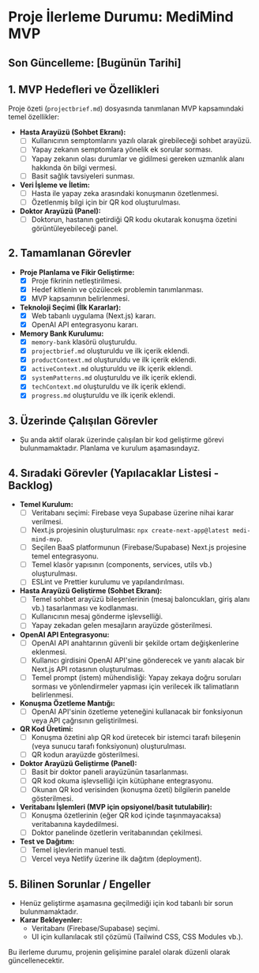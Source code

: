 # Proje İlerleme Durumu: MediMind MVP

## Son Güncelleme: [Bugünün Tarihi]

## 1. MVP Hedefleri ve Özellikleri

Proje özeti (`projectbrief.md`) dosyasında tanımlanan MVP kapsamındaki temel özellikler:

*   **Hasta Arayüzü (Sohbet Ekranı):**
    *   [ ] Kullanıcının semptomlarını yazılı olarak girebileceği sohbet arayüzü.
    *   [ ] Yapay zekanın semptomlara yönelik ek sorular sorması.
    *   [ ] Yapay zekanın olası durumlar ve gidilmesi gereken uzmanlık alanı hakkında ön bilgi vermesi.
    *   [ ] Basit sağlık tavsiyeleri sunması.
*   **Veri İşleme ve İletim:**
    *   [ ] Hasta ile yapay zeka arasındaki konuşmanın özetlenmesi.
    *   [ ] Özetlenmiş bilgi için bir QR kod oluşturulması.
*   **Doktor Arayüzü (Panel):**
    *   [ ] Doktorun, hastanın getirdiği QR kodu okutarak konuşma özetini görüntüleyebileceği panel.

## 2. Tamamlanan Görevler

*   **Proje Planlama ve Fikir Geliştirme:**
    *   [x] Proje fikrinin netleştirilmesi.
    *   [x] Hedef kitlenin ve çözülecek problemin tanımlanması.
    *   [x] MVP kapsamının belirlenmesi.
*   **Teknoloji Seçimi (İlk Kararlar):**
    *   [x] Web tabanlı uygulama (Next.js) kararı.
    *   [x] OpenAI API entegrasyonu kararı.
*   **Memory Bank Kurulumu:**
    *   [x] `memory-bank` klasörü oluşturuldu.
    *   [x] `projectbrief.md` oluşturuldu ve ilk içerik eklendi.
    *   [x] `productContext.md` oluşturuldu ve ilk içerik eklendi.
    *   [x] `activeContext.md` oluşturuldu ve ilk içerik eklendi.
    *   [x] `systemPatterns.md` oluşturuldu ve ilk içerik eklendi.
    *   [x] `techContext.md` oluşturuldu ve ilk içerik eklendi.
    *   [x] `progress.md` oluşturuldu ve ilk içerik eklendi.

## 3. Üzerinde Çalışılan Görevler

*   Şu anda aktif olarak üzerinde çalışılan bir kod geliştirme görevi bulunmamaktadır. Planlama ve kurulum aşamasındayız.

## 4. Sıradaki Görevler (Yapılacaklar Listesi - Backlog)

*   **Temel Kurulum:**
    *   [ ] Veritabanı seçimi: Firebase veya Supabase üzerine nihai karar verilmesi.
    *   [ ] Next.js projesinin oluşturulması: `npx create-next-app@latest medi-mind-mvp`.
    *   [ ] Seçilen BaaS platformunun (Firebase/Supabase) Next.js projesine temel entegrasyonu.
    *   [ ] Temel klasör yapısının (components, services, utils vb.) oluşturulması.
    *   [ ] ESLint ve Prettier kurulumu ve yapılandırılması.
*   **Hasta Arayüzü Geliştirme (Sohbet Ekranı):**
    *   [ ] Temel sohbet arayüzü bileşenlerinin (mesaj baloncukları, giriş alanı vb.) tasarlanması ve kodlanması.
    *   [ ] Kullanıcının mesaj gönderme işlevselliği.
    *   [ ] Yapay zekadan gelen mesajların arayüzde gösterilmesi.
*   **OpenAI API Entegrasyonu:**
    *   [ ] OpenAI API anahtarının güvenli bir şekilde ortam değişkenlerine eklenmesi.
    *   [ ] Kullanıcı girdisini OpenAI API'sine gönderecek ve yanıtı alacak bir Next.js API rotasının oluşturulması.
    *   [ ] Temel prompt (istem) mühendisliği: Yapay zekaya doğru soruları sorması ve yönlendirmeler yapması için verilecek ilk talimatların belirlenmesi.
*   **Konuşma Özetleme Mantığı:**
    *   [ ] OpenAI API'sinin özetleme yeteneğini kullanacak bir fonksiyonun veya API çağrısının geliştirilmesi.
*   **QR Kod Üretimi:**
    *   [ ] Konuşma özetini alıp QR kod üretecek bir istemci tarafı bileşenin (veya sunucu tarafı fonksiyonun) oluşturulması.
    *   [ ] QR kodun arayüzde gösterilmesi.
*   **Doktor Arayüzü Geliştirme (Panel):**
    *   [ ] Basit bir doktor paneli arayüzünün tasarlanması.
    *   [ ] QR kod okuma işlevselliği için kütüphane entegrasyonu.
    *   [ ] Okunan QR kod verisinden (konuşma özeti) bilgilerin panelde gösterilmesi.
*   **Veritabanı İşlemleri (MVP için opsiyonel/basit tutulabilir):**
    *   [ ] Konuşma özetlerinin (eğer QR kod içinde taşınmayacaksa) veritabanına kaydedilmesi.
    *   [ ] Doktor panelinde özetlerin veritabanından çekilmesi.
*   **Test ve Dağıtım:**
    *   [ ] Temel işlevlerin manuel testi.
    *   [ ] Vercel veya Netlify üzerine ilk dağıtım (deployment).

## 5. Bilinen Sorunlar / Engeller

*   Henüz geliştirme aşamasına geçilmediği için kod tabanlı bir sorun bulunmamaktadır.
*   **Karar Bekleyenler:**
    *   Veritabanı (Firebase/Supabase) seçimi.
    *   UI için kullanılacak stil çözümü (Tailwind CSS, CSS Modules vb.).

Bu ilerleme durumu, projenin gelişimine paralel olarak düzenli olarak güncellenecektir. 